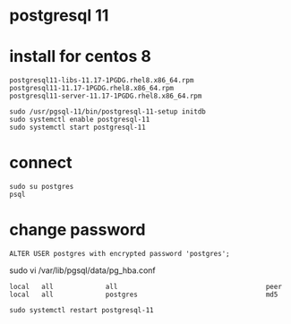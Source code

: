 # postgresql 11

# install for centos 8
```
postgresql11-libs-11.17-1PGDG.rhel8.x86_64.rpm
postgresql11-11.17-1PGDG.rhel8.x86_64.rpm
postgresql11-server-11.17-1PGDG.rhel8.x86_64.rpm
```

```
sudo /usr/pgsql-11/bin/postgresql-11-setup initdb
sudo systemctl enable postgresql-11
sudo systemctl start postgresql-11
```

# connect
```
sudo su postgres
psql
```

# change password
```
ALTER USER postgres with encrypted password 'postgres';
```

sudo vi /var/lib/pgsql/data/pg_hba.conf
```
local   all             all                                     peer
local   all             postgres                                md5
```
```
sudo systemctl restart postgresql-11
```
